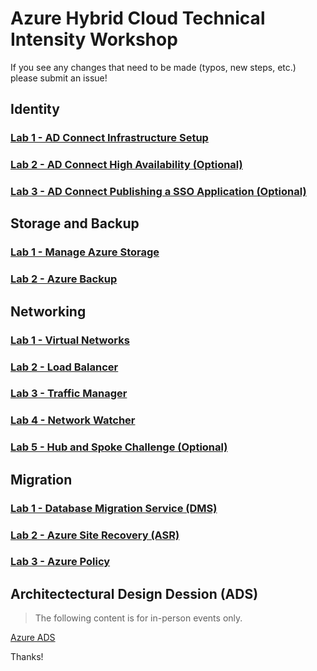 # Azure Hybrid Cloud Technical Intensity Workshop

If you see any changes that need to be made (typos, new steps, etc.) please submit an issue!

## Identity

### [Lab 1 - AD Connect Infrastructure Setup](./Identity/01_HybridCloud_IdentityLab01_ADConnect.md)

### [Lab 2 - AD Connect High Availability (Optional)](./Identity/01_HybridCloud_IdentityLab02_ADConnectOptionalFeatures.md)

### [Lab 3 - AD Connect Publishing a SSO Application (Optional)](./Identity/01_HybridCloud_IdentityLab03_SSOApp(Optional).md)

## Storage and Backup

### [Lab 1 - Manage Azure Storage](./Storage&Backup/ManageAzureStorage.md)

### [Lab 2 - Azure Backup](./Storage&Backup/AzureBackup.md)

## Networking

### [Lab 1 - Virtual Networks](./Networking/03_HybridCloud_Networking_Lab01_VirtualNetworks.md)

### [Lab 2 - Load Balancer](./Networking/03_HybridCloud_Networking_Lab02_LoadBalancer.md)

### [Lab 3 - Traffic Manager](./Networking/03_HybridCloud_Networking_Lab03_TrafficManager.md)

### [Lab 4 - Network Watcher](./Networking/03_HybridCloud_Networking_Lab04_NetworkWatcher.md)

### [Lab 5 - Hub and Spoke Challenge (Optional)](./Networking/03_HybridCloud_Networking_Lab06_HubSpokeChallenge.md)

## Migration

### [Lab 1 - Database Migration Service (DMS)](./Migration/02_HybridCloud_Migration_Lab01_DMA.md)

### [Lab 2 - Azure Site Recovery (ASR)](./Migration/02_HybridCloud_Migration_Lab02_ASR.md)

### [Lab 3 - Azure Policy](./02_HybridCloud_Migration_Lab03_AzurePolicy.md)

## Architectectural Design Dession (ADS)

>The following content is for in-person events only.

[Azure ADS](04_Hybrid_Cloud_Hackathon_CaseStudy.md)

Thanks!
